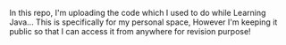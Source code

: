 In this repo, I'm uploading the code which I used to do while Learning Java...
This is specifically for my personal space, However I'm keeping it public so that I can access it from anywhere for revision purpose!
